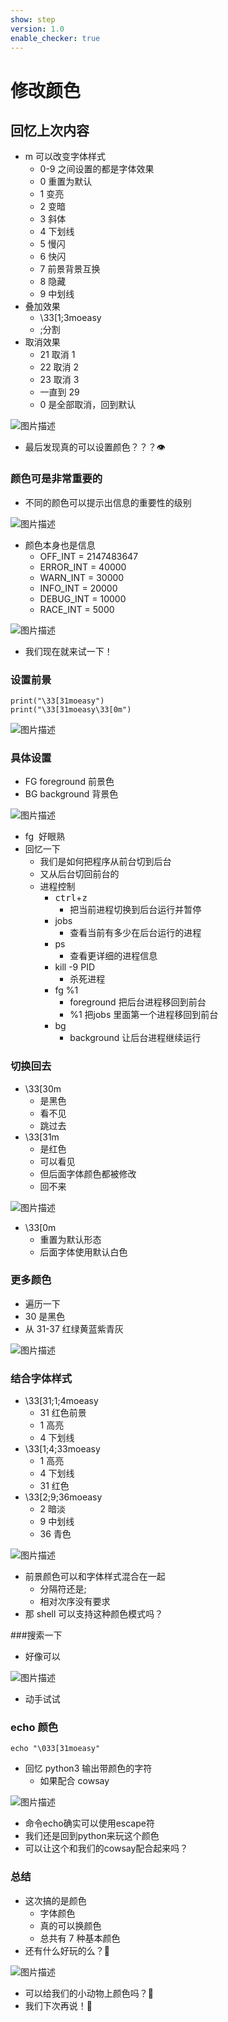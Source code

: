```yaml
---
show: step
version: 1.0
enable_checker: true
---
```


# 修改颜色

## 回忆上次内容

- m 可以改变字体样式
  - 0-9 之间设置的都是字体效果
  - 0 重置为默认
  - 1 变亮
  - 2 变暗
  - 3 斜体
  - 4 下划线
  - 5 慢闪
  - 6 快闪
  - 7 前景背景互换
  - 8 隐藏
  - 9 中划线
- 叠加效果
  - \33[1;3moeasy
  - ;分割
- 取消效果
  - 21 取消 1
  - 22 取消 2
  - 23 取消 3
  - 一直到 29
  - 0 是全部取消，回到默认

![图片描述](https://doc.shiyanlou.com/courses/uid1190679-20220830-1661868302576)

- 最后发现真的可以设置颜色？？？👁

### 颜色可是非常重要的

- 不同的颜色可以提示出信息的重要性的级别

![图片描述](https://doc.shiyanlou.com/courses/uid1190679-20210306-1615035947673)

- 颜色本身也是信息
  - OFF_INT = 2147483647
  - ERROR_INT = 40000
  - WARN_INT = 30000
  - INFO_INT = 20000
  - DEBUG_INT = 10000
  - RACE_INT = 5000

![图片描述](https://doc.shiyanlou.com/courses/uid1190679-20220212-1644673289111)

- 我们现在就来试一下！

### 设置前景

```python3
print("\33[31moeasy")
print("\33[31moeasy\33[0m")
```

![图片描述](https://doc.shiyanlou.com/courses/uid1190679-20210225-1614229099255)

### 具体设置

- FG foreground 前景色
- BG background 背景色

![图片描述](https://doc.shiyanlou.com/courses/uid1190679-20210225-1614227808523)

- fg  好眼熟
- 回忆一下
	- 我们是如何把程序从前台切到后台
	- 又从后台切回前台的
	- 进程控制
	  - <kbd>ctrl</kbd>+<kbd>z</kbd>
		- 把当前进程切换到后台运行并暂停
	  - jobs
		- 查看当前有多少在后台运行的进程
	  - ps
		- 查看更详细的进程信息
	  - kill -9 PID
		- 杀死进程
	  - fg %1
		- foreground 把后台进程移回到前台
		- %1 把jobs 里面第一个进程移回到前台 
	  - bg 
		- background 让后台进程继续运行

### 切换回去
- \33[30m 
	- 是黑色
	- 看不见
	- 跳过去
- \33[31m 
	- 是红色
	- 可以看见
	- 但后面字体颜色都被修改
	- 回不来

![图片描述](https://doc.shiyanlou.com/courses/uid1190679-20210225-1614228070105)


- \33[0m 
	- 重置为默认形态
	- 后面字体使用默认白色

### 更多颜色

- 遍历一下
- 30 是黑色
- 从 31-37 红绿黄蓝紫青灰

![图片描述](https://doc.shiyanlou.com/courses/uid1190679-20210225-1614228204847)

### 结合字体样式

- \33[31;1;4moeasy
  - 31 红色前景
  - 1 高亮
  - 4 下划线
- \33[1;4;33moeasy
  - 1 高亮
  - 4 下划线
  - 31 红色
- \33[2;9;36moeasy
  - 2 暗淡
  - 9 中划线
  - 36 青色

![图片描述](https://doc.shiyanlou.com/courses/uid1190679-20210225-1614228417361)


- 前景颜色可以和字体样式混合在一起
	- 分隔符还是;
	- 相对次序没有要求
- 那 shell 可以支持这种颜色模式吗？

###搜索一下

- 好像可以

![图片描述](https://doc.shiyanlou.com/courses/uid1190679-20210307-1615082195339)

- 动手试试

### echo 颜色

```shell
echo "\033[31moeasy"
```

- 回忆 python3 输出带颜色的字符
	- 如果配合 cowsay

![图片描述](https://doc.shiyanlou.com/courses/uid1190679-20220910-1662794508601)

- 命令echo确实可以使用escape符
- 我们还是回到python来玩这个颜色
- 可以让这个和我们的cowsay配合起来吗？

### 总结

- 这次搞的是颜色
	- 字体颜色
	- 真的可以换颜色
	- 总共有 7 种基本颜色
- 还有什么好玩的么？🤔

![图片描述](https://doc.shiyanlou.com/courses/uid1190679-20210924-1632457941215)

- 可以给我们的小动物上颜色吗？🤔
- 我们下次再说！👋
